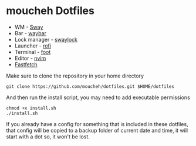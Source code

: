# moucheh Dotfiles

- WM - [Sway](https://github.com/moucheh/dotfiles/blob/master/sway/config)
- Bar - [waybar](https://github.com/moucheh/dotfiles/tree/master/waybar)
- Lock manager - [swaylock](https://github.com/moucheh/dotfiles/blob/master/swaylock/config)
- Launcher - [rofi](https://github.com/moucheh/dotfiles/blob/master/rofi/config.rasi)
- Terminal - [foot](https://github.com/moucheh/dotfiles/blob/master/foot/foot.ini)
- Editor - [nvim](https://github.com/moucheh/dotfiles/tree/master/nvim)
- [Fastfetch](https://github.com/moucheh/dotfiles/blob/master/fastfetch/config.jsonc)

Make sure to clone the repository in your home directory

    
    git clone https://github.com/moucheh/dotfiles.git $HOME/dotfiles
    

And then run the install script, you may need to add executable permissions


    chmod +x install.sh
    ./install.sh


If you already have a config for something that is included in these dotfiles, that config will be copied to a backup folder of current date and time, it will start with a dot so, it won't be lost.
